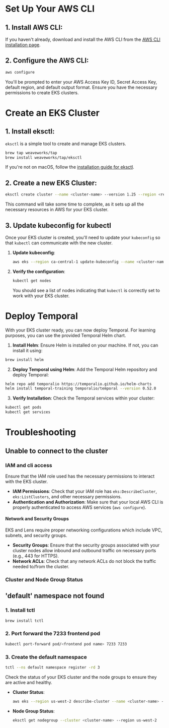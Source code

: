 # Set Up Your AWS CLI

## 1. **Install AWS CLI**:
If you haven't already, download and install the AWS CLI from the [AWS CLI installation page](https://docs.aws.amazon.com/cli/latest/userguide/cli-configure-quickstart.html).

## 2. **Configure the AWS CLI**:
```bash
aws configure
```

You'll be prompted to enter your AWS Access Key ID, Secret Access Key, default region, and default output format. Ensure you have the necessary permissions to create EKS clusters.

# Create an EKS Cluster

## 1. **Install eksctl**: 
`eksctl` is a simple tool to create and manage EKS clusters.

```bash
brew tap weaveworks/tap
brew install weaveworks/tap/eksctl
```

If you're not on macOS, follow the [installation guide for eksctl](https://eksctl.io/introduction/#installation).

## 2. **Create a new EKS Cluster**: 
```bash
eksctl create cluster --name <cluster-name> --version 1.25 --region <region> --nodegroup-name linux-nodes --node-type t3.medium --nodes 3 --nodes-min 1 --nodes-max 4 --managed
```

This command will take some time to complete, as it sets up all the necessary resources in AWS for your EKS cluster.


## 3. Update kubeconfig for kubectl

Once your EKS cluster is created, you'll need to update your `kubeconfig` so that `kubectl` can communicate with the new cluster.

1. **Update kubeconfig**:
   ```bash
   aws eks --region ca-central-1 update-kubeconfig --name <cluster-name>
   ```

2. **Verify the configuration**:
   ```bash
   kubectl get nodes
   ```
   You should see a list of nodes indicating that `kubectl` is correctly set to work with your EKS cluster.


# Deploy Temporal

With your EKS cluster ready, you can now deploy Temporal. For learning purposes, you can use the provided Temporal Helm chart.

1. **Install Helm**: 
Ensure Helm is installed on your machine. If not, you can install it using:

```bash
brew install helm
```

2. **Deploy Temporal using Helm**:
Add the Temporal Helm repository and deploy Temporal:

```bash
helm repo add temporalio https://temporalio.github.io/helm-charts
helm install temporal-training temporalio/temporal --version 0.52.0
```

3. **Verify Installation**:
Check the Temporal services within your cluster:

```bash
kubectl get pods
kubectl get services
```

# Troubleshooting
## Unable to connect to the cluster
### IAM and cli access

Ensure that the IAM role used has the necessary permissions to interact with the EKS cluster.

- **IAM Permissions**: Check that your IAM role has `eks:DescribeCluster`, `eks:ListClusters`, and other necessary permissions.
- **Authentication and Authorization**: Make sure that your local AWS CLI is properly authenticated to access AWS services (`aws configure`).

#### Network and Security Groups

EKS and Lens require proper networking configurations which include VPC, subnets, and security groups.

- **Security Groups**: Ensure that the security groups associated with your cluster nodes allow inbound and outbound traffic on necessary ports (e.g., 443 for HTTPS).
- **Network ACLs**: Check that any network ACLs do not block the traffic needed to/from the cluster.
### Cluster and Node Group Status

## 'default' namespace not found
### 1. Install tctl
```bash
brew install tctl
```
### 2. Port forward the 7233 frontend pod
```bash
kubectl port-forward pod/<frontend pod name> 7233 7233
```
### 3. Create the default namespace
```bash
tctl --ns default namespace register -rd 3
```

Check the status of your EKS cluster and the node groups to ensure they are active and healthy.

- **Cluster Status**:
  ```bash
  aws eks --region us-west-2 describe-cluster --name <cluster-name> --query cluster.status
  ```
- **Node Group Status**:
  ```bash
  eksctl get nodegroup --cluster <cluster-name> --region us-west-2
  ```
